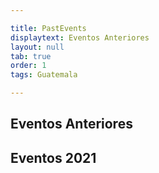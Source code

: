 ```yaml
---

title: PastEvents
displaytext: Eventos Anteriores
layout: null
tab: true
order: 1
tags: Guatemala

---
```


## Eventos Anteriores

## Eventos 2021
